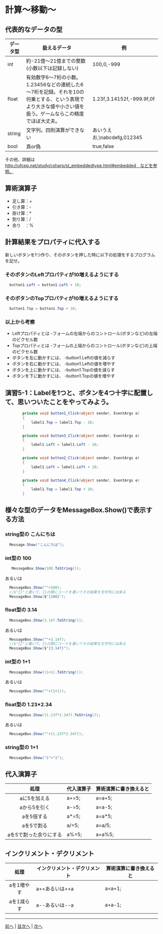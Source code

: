 # 計算～移動～

## 代表的なデータの型
|データ型|扱えるデータ|例|
|-------|-----------|--|
|int    |約-21億～21億までの整数(小数以下は記録しない)           |100,0,-999  |
|float  |有効数字6～7桁の小数。1.23456などの連続した6～7桁を記録。それを10の何乗とする、という表現でより大きな値や小さい値を扱う。ゲームならこの精度でほぼ大丈夫。           |1.23f,3.14152f,-999.9f,0f  |
|string |文字列。四則演算ができない           |あいうえお,\nabcdefg,012345  |
|bool   |真or偽           |true,false  |

その他、詳細は http://ufcpp.net/study/csharp/st_embeddedtype.html#embedded　などを参照。

## 算術演算子
- 足し算：+
- 引き算：-
- 掛け算：*
- 割り算：/
- 余り　：%

## 計算結果をプロパティに代入する
新しいボタンを1つ作り、そのボタンを押した時に以下の処理をするプログラムを記せ。

### そのボタンのLeftプロパティが10増えるようにする
```cs
  button1.Left = button1.Left + 10;
```

### そのボタンのTopプロパティが10増えるようにする
```cs
  button1.Top = button1.Top + 10;
```

### 以上から考察
- Leftプロパティとは
  -フォームの左端からのコントロール(ボタンなど)の左端のピクセル数
- Topプロパティとは
  -フォームの上端からのコントロール(ボタンなど)の上端のピクセル数
- ボタンを左に動かすには、
  -button1.Leftの値を減らす
- ボタンを右に動かすには、
  -button1.Leftの値を増やす
- ボタンを上に動かすには、
  -button1.Topの値を減らす
- ボタンを下に動かすには、
  -button1.Topの値を増やす

## 演習5-1：Labelを1つと、ボタンを4つ十字に配置して、思いついたことをやってみよう。

```cs
        private void button1_Click(object sender, EventArgs e)
        {
            label1.Top = label1.Top - 10;
        }

        private void button3_Click(object sender, EventArgs e)
        {
            label1.Left = label1.Left - 10;
        }

        private void button2_Click(object sender, EventArgs e)
        {
            label1.Left = label1.Left + 10;
        }

        private void button4_Click(object sender, EventArgs e)
        {
            label1.Top = label1.Top + 10;
        }

```

## 様々な型のデータをMessageBox.Show()で表示する方法
### string型の こんにちは
```cs
  Message.Show("こんにちは");
```

### int型の 100
```cs
   MessegeBox.Show(100.ToString());
```

あるいは

```cs
  MessageBox.Show(""+100);
  //$"{}"と書いて、{}の間にコードを書いてその結果を文字列に出来る
  MessageBox.Show($"{100}");
```

### float型の 3.14
```cs
  MessageBox.Show(3.14f.ToString());
```

あるいは

```cs
  MessageBox.Show(""+3.14f);
  //$"{}"と書いて、{}の間にコードを書いてその結果を文字列に出来る
  MessageBox.Show($"{3.14f}");
```

### int型の 1+1
```cs
  MessageBox.Show((1+1).ToString());
```

あるいは

```cs
  MessageBox.Show(""+(1+1));
```

### float型の 1.23*2.34
```cs
  MessageBox.Show((1.23f*2.34f).ToString());
```

あるいは

```cs
  MessageBox.Show(""+(1.23f*2.34f));
```

### string型の 1+1
```cs
  MessageBox.Show("1"+"1");
```

## 代入演算子
|処理                   |代入演算子|算術演算に書き換えると|
|:---------------------:|---------|-------------------|
|aに5を加える            |a+=5;         |a=a+5;                   |
|aから5を引く           |a-=5;         |a=a-5;                   |
|aを5倍する             |a*=5;         |a=a*5;                   |
|aを5で割る             |a/=5;         |a=a/5;                   |
|aを5で割った余りにする   |a%=5;         |a=a%5;                   |

## インクリメント・デクリメント
|処理      |インクリメント・デクリメント|算術演算に書き換えると|
|:-------:|--------------------------|----------------------|
|aを1増やす|a++あるいは++a                          |a=a+1;                   |		
|aを1減らす|a--あるいは--a	                      |a+a-1;                   |

---

[前へ](04.md) | [目次へ](README.md#%E7%9B%AE%E6%AC%A1) | [次へ](06.md)

